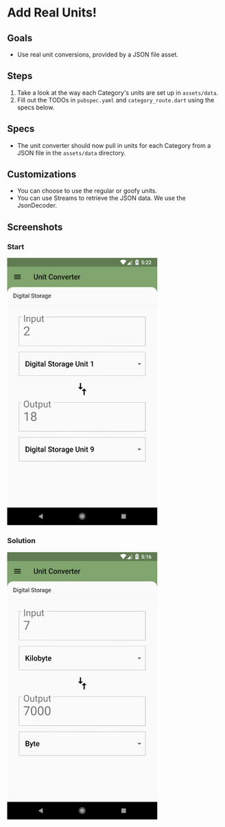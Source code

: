 # Add Real Units!

## Goals
- Use real unit conversions, provided by a JSON file asset.

## Steps
 1. Take a look at the way each Category's units are set up in `assets/data`.
 2. Fill out the TODOs in `pubspec.yaml` and `category_route.dart` using the specs below.

## Specs
 - The unit converter should now pull in units for each Category from a JSON file in the `assets/data` directory.

## Customizations
 - You can choose to use the regular or goofy units.
 - You can use Streams to retrieve the JSON data. We use the JsonDecoder.

## Screenshots

### Start
<img src='../../screenshots/09_units.png' width='350'>

### Solution
<img src='../../screenshots/09_units_2.png' width='350'>
